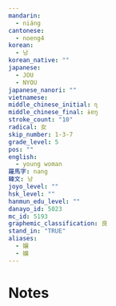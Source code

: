 ```yaml
---
mandarin:
  - niáng
cantonese:
  - noeng4
korean:
  - 낭
korean_native: ""
japanese:
  - JOU
  - NYOU
japanese_nanori: ""
vietnamese:
middle_chinese_initial: ɳ
middle_chinese_final: ɨɐŋ
stroke_count: "10"
radical: 女
skip_number: 1-3-7
grade_level: 5
pos: ""
english:
  - young woman
羅馬字: nang
韓文: 낭
joyo_level: ""
hsk_level: ""
hanmun_edu_level: ""
danayo_id: 5023
mc_id: 5193
graphemic_classification: 良
stand_in: "TRUE"
aliases:
  - 孃
  - 嬢
---
```


# Notes
